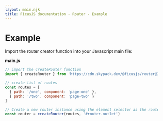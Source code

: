 ```yaml
---
layout: main.njk
title: FicusJS documentation - Router - Example
---
```

# Example

Import the router creator function into your Javascript main file:

**main.js**

```js
// import the createRouter function
import { createRouter } from 'https://cdn.skypack.dev/@ficusjs/router@3'

// create list of routes
const routes = [
  { path: '/one', component: 'page-one' },
  { path: '/two', component: 'page-two' }
]

// Create a new router instance using the element selector as the router outlet
const router = createRouter(routes, '#router-outlet')
```
